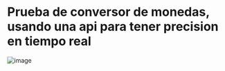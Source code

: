 # Prueba de conversor de monedas, usando una api para tener precision en tiempo real
![image](https://github.com/RicardoLopezProgramacion/conversorAlura/assets/113433537/5bc2004a-95ca-4e28-9451-d8848300ff3a)
